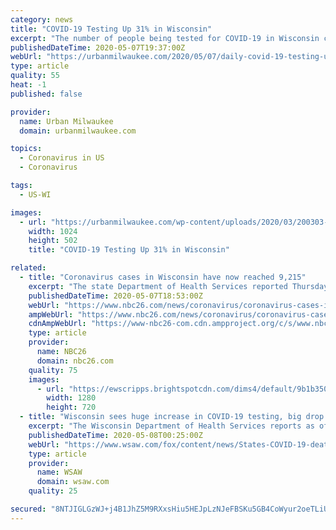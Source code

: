 ```yaml
---
category: news
title: "COVID-19 Testing Up 31% in Wisconsin"
excerpt: "The number of people being tested for COVID-19 in Wisconsin continues to reach new highs. The Department of Health Services (DHS) reported Thursday afternoon that 5,523 tests were processed in the past 24 hours,"
publishedDateTime: 2020-05-07T19:37:00Z
webUrl: "https://urbanmilwaukee.com/2020/05/07/daily-covid-19-testing-up-31-in-wisconsin/"
type: article
quality: 55
heat: -1
published: false

provider:
  name: Urban Milwaukee
  domain: urbanmilwaukee.com

topics:
  - Coronavirus in US
  - Coronavirus

tags:
  - US-WI

images:
  - url: "https://urbanmilwaukee.com/wp-content/uploads/2020/03/200303-A-TC012-005-1024x502.jpg"
    width: 1024
    height: 502
    title: "COVID-19 Testing Up 31% in Wisconsin"

related:
  - title: "Coronavirus cases in Wisconsin have now reached 9,215"
    excerpt: "The state Department of Health Services reported Thursday that Wisconsin now has more than 9,000 cases of coronavirus. The number of virus-related deaths in the state has also gone up to 374. For most people,"
    publishedDateTime: 2020-05-07T18:53:00Z
    webUrl: "https://www.nbc26.com/news/coronavirus/coronavirus-cases-in-wisconsin-have-now-reached-9-215"
    ampWebUrl: "https://www.nbc26.com/news/coronavirus/coronavirus-cases-in-wisconsin-have-now-reached-9-215?_amp=true"
    cdnAmpWebUrl: "https://www-nbc26-com.cdn.ampproject.org/c/s/www.nbc26.com/news/coronavirus/coronavirus-cases-in-wisconsin-have-now-reached-9-215?_amp=true"
    type: article
    provider:
      name: NBC26
      domain: nbc26.com
    quality: 75
    images:
      - url: "https://ewscripps.brightspotcdn.com/dims4/default/9b1b350/2147483647/strip/true/crop/640x360+0+0/resize/1280x720!/quality/90/?url=https%3A%2F%2Fewscripps.brightspotcdn.com%2Fa5%2F74%2Fc1d49bb741df8622b0c975ef0f5d%2Fmgn-640x360-00318c00-fwqzs.jpg"
        width: 1280
        height: 720
  - title: "Wisconsin sees huge increase in COVID-19 testing, big drop in percentage of positive cases"
    excerpt: "The Wisconsin Department of Health Services reports as of Thursday, 374 people have died of coronavirus in Wisconsin. That’s an increase of 12 deaths from the previous day."
    publishedDateTime: 2020-05-08T00:25:00Z
    webUrl: "https://www.wsaw.com/fox/content/news/States-COVID-19-deaths-at-374-up-12-from-previous-day-570280221.html"
    type: article
    provider:
      name: WSAW
      domain: wsaw.com
    quality: 25

secured: "8NTJIGLGzWJ+j4B1JhZ5M9RXxsHiu5HEJpLzNJeFBSKu5GB4CoWyur2oeTLiUovF/ib5Ys+9ubXAeXU92j/2pWKkjafssLH3anMdnq83Dwqs+f1sGCCiKY8lI54gPyTSzeeB3oUL+R9iky8HHIcwdXkkYOd2hr7WorkMmw8y9RK3Itu+SfIyYRgJ5vFcmsc/EsUTWUcGBzZ15vv4RHtWR0Ipl6lGFgKDo1m0cm5C9cK64j9c+v0ubcpJg5jLb+PUvj+sfDUfj1LUoC76yFmTEH3inbWDhqsax7bQBHTBo3s0aRUn9uKTQ+bqX0q7hKs5jQhMf4a7rdWoidSeVe5Cp8j7YQAwqqTwK1OH/ScmzEPRQx1Wd+daUxdFA8DWb52i8qX/okHyFRuAVopITrT+VbCHKyPmVmND9CZBDFFTK8GBOX28fYGVCXb8WjLW4P2dSKsLlxY7bimVjGeXy3dEP7yf2uEE0h3oLbRb0hvtp6A=;eec7u1irQiaP8q2i3zzt3Q=="
---
```


